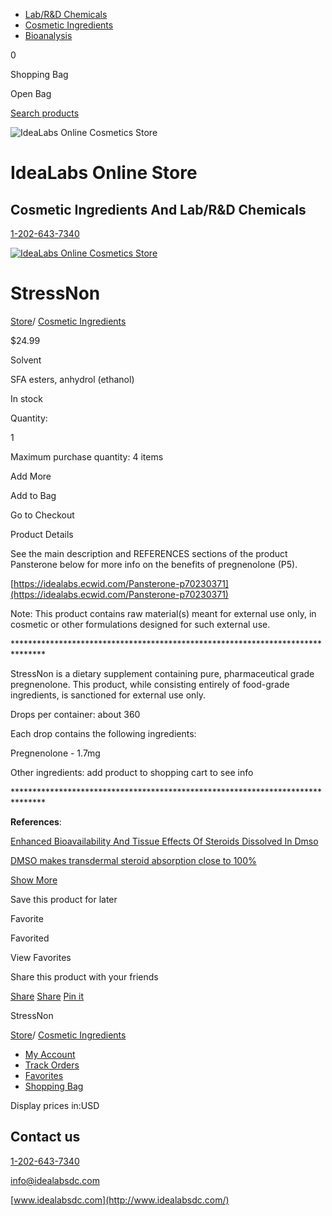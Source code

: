 - [Lab/R&D Chemicals](https://idealabs.ecwid.com/Lab-R&D-Chemicals-c20672606)
- [Cosmetic Ingredients](https://idealabs.ecwid.com/Cosmetic-Ingredients-c20672605)
- [Bioanalysis](https://idealabs.ecwid.com/Bioanalysis-c127040361)

0

Shopping Bag

Open Bag

[Search products](https://idealabs.ecwid.com/search)

![IdeaLabs Online Cosmetics Store](https://d2j6dbq0eux0bg.cloudfront.net/images/10031255/651481695.jpg)

# IdeaLabs Online Store

## Cosmetic Ingredients And Lab/R&D Chemicals

[1-202-643-7340](tel:12026437340)

[![IdeaLabs Online Cosmetics Store](https://d2j6dbq0eux0bg.cloudfront.net/images/10031255/651481695.jpg)](https://idealabs.ecwid.com/)

# StressNon

[Store](https://idealabs.ecwid.com/)/ [Cosmetic Ingredients](https://idealabs.ecwid.com/Cosmetic-Ingredients-c20672605)

$24.99

Solvent

SFA esters, anhydrol (ethanol)

In stock

Quantity:

1

Maximum purchase quantity: 4 items

Add More

Add to Bag

Go to Checkout

Product Details

See the main description and REFERENCES sections of the product Pansterone below for more info on the benefits of pregnenolone (P5).

[https://idealabs.ecwid.com/Pansterone-p70230371](https://idealabs.ecwid.com/Pansterone-p70230371)

Note: This product contains raw material(s) meant for external use only, in cosmetic or other formulations designed for such external use.

\*\*\*\*\*\*\*\*\*\*\*\*\*\*\*\*\*\*\*\*\*\*\*\*\*\*\*\*\*\*\*\*\*\*\*\*\*\*\*\*\*\*\*\*\*\*\*\*\*\*\*\*\*\*\*\*\*\*\*\*\*\*\*\*\*\*\*\*\*\*\*\*\*\*\*\*\*\*\*

StressNon is a dietary supplement containing pure, pharmaceutical grade pregnenolone. This product, while consisting entirely of food-grade ingredients, is sanctioned for external use only.

Drops per container: about 360

Each drop contains the following ingredients:

Pregnenolone - 1.7mg

Other ingredients: add product to shopping cart to see info

\*\*\*\*\*\*\*\*\*\*\*\*\*\*\*\*\*\*\*\*\*\*\*\*\*\*\*\*\*\*\*\*\*\*\*\*\*\*\*\*\*\*\*\*\*\*\*\*\*\*\*\*\*\*\*\*\*\*\*\*\*\*\*\*\*\*\*\*\*\*\*\*\*\*\*\*\*\*\*

**References**:

[Enhanced Bioavailability And Tissue Effects Of Steroids Dissolved In Dmso](https://raypeatforum.com/community/threads/enhanced-bioavailability-and-tissue-effects-of-steroids-dissolved-in-dmso.9648/)

[DMSO makes transdermal steroid absorption close to 100%](https://raypeatforum.com/community/threads/dmso-makes-transdermal-steroid-absorption-close-to-100.7510/)

[Show More](javascript:;)

Save this product for later

Favorite

Favorited

View Favorites

Share this product with your friends

[Share](https://facebook.com/sharer/sharer.php?u=https%3A%2F%2Fidealabs.ecwid.com%2FStressNon-p70230377) [Share](https://twitter.com/intent/tweet/?text=StressNon&url=https%3A%2F%2Fidealabs.ecwid.com%2FStressNon-p70230377) [Pin it](https://pinterest.com/pin/create/button/?url=https%3A%2F%2Fidealabs.ecwid.com%2FStressNon-p70230377&description=StressNon)

StressNon

[Store](https://idealabs.ecwid.com/)/ [Cosmetic Ingredients](https://idealabs.ecwid.com/Cosmetic-Ingredients-c20672605)

- [My Account](https://idealabs.ecwid.com/account)
- [Track Orders](https://idealabs.ecwid.com/account)
- [Favorites](https://idealabs.ecwid.com/account/favorites)
- [Shopping Bag](https://idealabs.ecwid.com/cart)

Display prices in:USD

## Contact us

[1-202-643-7340](tel:12026437340)

[info@idealabsdc.com](mailto:info@idealabsdc.com)

[www.idealabsdc.com](http://www.idealabsdc.com/)